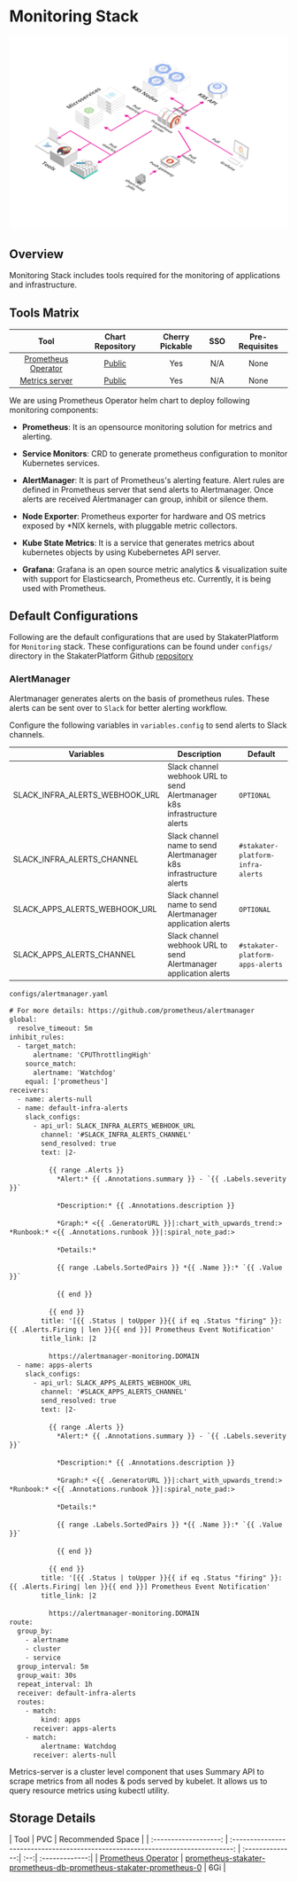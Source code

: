 # Monitoring Stack

![Monitoring](./image/monitoring.png)

## Overview

Monitoring Stack includes tools required for the monitoring of applications and infrastructure.

## Tools Matrix

|          Tool         |                            Chart Repository                                      | Cherry Pickable | SSO | Pre-Requisites |
| :-------------------: | :------------------------------------------------------------------------------: | :--------------:| :--:| :-------------:|
| [Prometheus Operator](https://github.com/coreos/prometheus-operator)         | [Public](https://github.com/helm/charts/tree/master/stable/prometheus-operator)                                 |       Yes       | N/A |      None      |
| [Metrics server](https://github.com/coreos/prometheus-operator)         | [Public](https://github.com/helm/charts/tree/master/stable/metrics-server)                                 |       Yes       | N/A |      None      |

We are using Prometheus Operator helm chart to deploy following monitoring components:

- **Prometheus**: It is an opensource monitoring solution for metrics and alerting.

- **Service Monitors**: CRD to generate prometheus configuration to monitor Kubernetes services.

- **AlertManager**: It is part of Prometheus's alerting feature. Alert rules are defined in Prometheus server that send alerts to Alertmanager. Once alerts are received Alertmanager can group, inhibit or silence them.

- **Node Exporter**: Prometheus exporter for hardware and OS metrics exposed by *NIX kernels, with pluggable metric collectors.

- **Kube State Metrics**: It is a service that generates metrics about kubernetes objects by using Kubebernetes API server.

- **Grafana**: Grafana is an open source metric analytics & visualization suite with support for Elasticsearch, Prometheus etc. Currently, it is being used with Prometheus.

## Default Configurations

Following are the default configurations that are used by StakaterPlatform for `Monitoring` stack. These configurations can be found under `configs/` directory in the StakaterPlatform Github [repository](https://github.com/stakater/StakaterPlatform)

### AlertManager

Alertmanager generates alerts on the basis of prometheus rules. These alerts can be sent over to `Slack` for better alerting workflow.

Configure the following variables in `variables.config` to send alerts to Slack channels.

| Variables | Description | Default |
|---|---|---|
| SLACK_INFRA_ALERTS_WEBHOOK_URL | Slack channel webhook URL to send Alertmanager k8s infrastructure alerts |`OPTIONAL` |
| SLACK_INFRA_ALERTS_CHANNEL | Slack channel name to send Alertmanager k8s infrastructure alerts |`#stakater-platform-infra-alerts` |
| SLACK_APPS_ALERTS_WEBHOOK_URL | Slack channel name to send Alertmanager application alerts |`OPTIONAL` |
| SLACK_APPS_ALERTS_CHANNEL | Slack channel webhook URL to send Alertmanager application alerts |`#stakater-platform-apps-alerts` |

`configs/alertmanager.yaml`
```
# For more details: https://github.com/prometheus/alertmanager
global:
  resolve_timeout: 5m
inhibit_rules:
  - target_match:
      alertname: 'CPUThrottlingHigh'
    source_match:
      alertname: 'Watchdog'
    equal: ['prometheus']
receivers:
  - name: alerts-null
  - name: default-infra-alerts
    slack_configs:
      - api_url: SLACK_INFRA_ALERTS_WEBHOOK_URL
        channel: '#SLACK_INFRA_ALERTS_CHANNEL'
        send_resolved: true
        text: |2-

          {{ range .Alerts }}
            *Alert:* {{ .Annotations.summary }} - `{{ .Labels.severity }}`

            *Description:* {{ .Annotations.description }}

            *Graph:* <{{ .GeneratorURL }}|:chart_with_upwards_trend:> *Runbook:* <{{ .Annotations.runbook }}|:spiral_note_pad:>

            *Details:*

            {{ range .Labels.SortedPairs }} *{{ .Name }}:* `{{ .Value }}`

            {{ end }}

          {{ end }}
        title: '[{{ .Status | toUpper }}{{ if eq .Status "firing" }}:{{ .Alerts.Firing | len }}{{ end }}] Prometheus Event Notification'
        title_link: |2

          https://alertmanager-monitoring.DOMAIN
  - name: apps-alerts
    slack_configs:
      - api_url: SLACK_APPS_ALERTS_WEBHOOK_URL
        channel: '#SLACK_APPS_ALERTS_CHANNEL'
        send_resolved: true
        text: |2-

          {{ range .Alerts }}
            *Alert:* {{ .Annotations.summary }} - `{{ .Labels.severity }}`

            *Description:* {{ .Annotations.description }}

            *Graph:* <{{ .GeneratorURL }}|:chart_with_upwards_trend:> *Runbook:* <{{ .Annotations.runbook }}|:spiral_note_pad:>

            *Details:*

            {{ range .Labels.SortedPairs }} *{{ .Name }}:* `{{ .Value }}`

            {{ end }}

          {{ end }}
        title: '[{{ .Status | toUpper }}{{ if eq .Status "firing" }}:{{ .Alerts.Firing| len }}{{ end }}] Prometheus Event Notification'
        title_link: |2

          https://alertmanager-monitoring.DOMAIN
route:
  group_by:
    - alertname
    - cluster
    - service
  group_interval: 5m
  group_wait: 30s
  repeat_interval: 1h
  receiver: default-infra-alerts
  routes:
    - match:
        kind: apps
      receiver: apps-alerts
    - match:
        alertname: Watchdog
      receiver: alerts-null
```

Metrics-server is a cluster level component that uses Summary API to scrape metrics from all nodes & pods served by kubelet. 
It allows us to query resource metrics using kubectl utility.


## Storage Details

|          Tool         |                            PVC                                     | Recommended Space |
| :-------------------: | :------------------------------------------------------------------------------: | :--------------:| :--:| :-------------:|
| [Prometheus Operator](https://github.com/coreos/prometheus-operator)          | [prometheus-stakater-prometheus-db-prometheus-stakater-prometheus-0](https://github.com/helm/charts/tree/master/stable/prometheus-operator#persistent-volumes)                                 |     6Gi |
